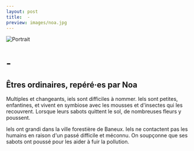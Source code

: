 ```yaml
---
layout: post
title:  -
preview: images/noa.jpg
---
```


![Portrait](/csf4/images/noa.jpg)

# -
## Êtres ordinaires, repéré·es par Noa
Multiples et changeants, iels sont difficiles à nommer. Iels sont petites, enfantines, et vivent en symbiose avec les mousses et d'insectes qui les recouvrent. Lorsque leurs sabots quittent le sol, de nombreuses fleurs y poussent.

Iels ont grandi dans la ville forestière de Baneux. Iels ne contactent pas les humains en raison d'un passé difficile et méconnu. On soupçonne que ses sabots ont poussé pour les aider à fuir la pollution.


<!--
### Sa fiche de répérage 

![Fiche](/images/az_f.jpg)

-->
